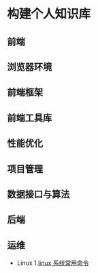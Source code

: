 # 构建个人知识库

## 前端

## 浏览器环境

## 前端框架

## 前端工具库

## 性能优化

## 项目管理

## 数据接口与算法

## 后端

## 运维
- Linux
1.[linux 系统常用命令](https://github.com/appleguardu/Knowledge-Lib/issues/1)

